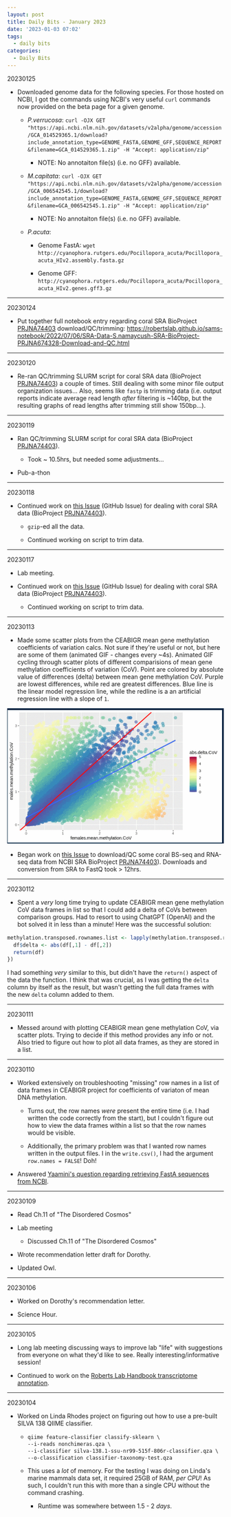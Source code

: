 ```yaml
---
layout: post
title: Daily Bits - January 2023
date: '2023-01-03 07:02'
tags: 
  - daily bits
categories: 
  - Daily Bits
---
```


20230125

- Downloaded genome data for the following species. For those hosted on NCBI, I got the commands using NCBI's very useful `curl` commands now provided on the beta page for a given genome.

  - _P.verrucosa_: `curl -OJX GET "https://api.ncbi.nlm.nih.gov/datasets/v2alpha/genome/accession/GCA_014529365.1/download?include_annotation_type=GENOME_FASTA,GENOME_GFF,SEQUENCE_REPORT&filename=GCA_014529365.1.zip" -H "Accept: application/zip"`

    - NOTE: No annotaiton file(s) (i.e. no GFF) available.

  - _M.capitata_: `curl -OJX GET "https://api.ncbi.nlm.nih.gov/datasets/v2alpha/genome/accession/GCA_006542545.1/download?include_annotation_type=GENOME_FASTA,GENOME_GFF,SEQUENCE_REPORT&filename=GCA_006542545.1.zip" -H "Accept: application/zip"`

    - NOTE: No annotaiton file(s) (i.e. no GFF) available.

  - _P.acuta_:
  
    - Genome FastA: `wget http://cyanophora.rutgers.edu/Pocillopora_acuta/Pocillopora_acuta_HIv2.assembly.fasta.gz`

    - Genome GFF: `http://cyanophora.rutgers.edu/Pocillopora_acuta/Pocillopora_acuta_HIv2.genes.gff3.gz`

---

20230124

- Put together full notebook entry regarding coral SRA BioProject [PRJNA74403](https://www.ncbi.nlm.nih.gov/bioproject/?term=PRJNA744403) download/QC/trimming: https://robertslab.github.io/sams-notebook/2022/07/06/SRA-Data-S.namaycush-SRA-BioProject-PRJNA674328-Download-and-QC.html

---

20230120

- Re-ran QC/trimming SLURM script for coral SRA data (BioProject [PRJNA74403](https://www.ncbi.nlm.nih.gov/bioproject/?term=PRJNA744403)) a couple of times. Still dealing with some minor file output organization issues... Also, seems like `fastp` is trimming data (i.e. output reports indicate average read length _after_ filtering is ~140bp, but the resulting graphs of read lengths after trimming still show 150bp...).

---

20230119

- Ran QC/trimming SLURM script for coral SRA data (BioProject [PRJNA74403](https://www.ncbi.nlm.nih.gov/bioproject/?term=PRJNA744403)).

  - Took ~ 10.5hrs, but needed some adjustments...

- Pub-a-thon

---

20230118

- Continued work on [this Issue](https://github.com/RobertsLab/resources/issues/1569) (GitHub Issue) for dealing with coral SRA data (BioProject [PRJNA74403](https://www.ncbi.nlm.nih.gov/bioproject/?term=PRJNA744403)).

  - `gzip`-ed all the data.

  - Continued working on script to trim data.

---

20230117

- Lab meeting.

- Continued work on [this Issue](https://github.com/RobertsLab/resources/issues/1569) (GitHub Issue) for dealing with coral SRA data (BioProject [PRJNA74403](https://www.ncbi.nlm.nih.gov/bioproject/?term=PRJNA744403)).

  - Continued working on script to trim data.


---

20230113

- Made some scatter plots from the CEABIGR mean gene methylation coefficients of variation calcs. Not sure if they're useful or not, but here are some of them (animated GIF - changes every ~4s). Animated GIF cycling through scatter plots of different comparisions of mean gene methylation coefficients of variation (CoV). Point are colored by absolute value of differences (delta) between mean gene methylation CoV. Purple are lowest differences, while red are greatest differences. Blue line is the linear model regression line, while the redline is a an artificial regression line with a slope of `1`.

![Animated GIF cycling through scatter plots of different comparisions of mean gene methylation coefficients of variation (CoV). Point are colored by absolute value of differences (delta) between mean gene methylation CoV. Purple are lowest differences, while red are greatest differences. Blue line is the linear model regression line, while the redline is a an artificial regression line with a slope of `1`.](https://github.com/RobertsLab/sams-notebook/blob/master/images/screencaps/20230113-ceabigr-scatter_plots-mean_gene_methylation_CoV.gif?raw=true)



- Began work on [this Issue](https://github.com/RobertsLab/resources/issues/1569) to download/QC some coral BS-seq and RNA-seq data from NCBI SRA BioProject [PRJNA74403](https://www.ncbi.nlm.nih.gov/bioproject/?term=PRJNA744403)). Downloads and conversion from SRA to FastQ took > 12hrs.

---

20230112

- Spent a _very_ long time trying to update CEABIGR mean gene methylation CoV data frames in list so that I could add a delta of CoVs between comparison groups. Had to resort to using ChatGPT (OpenAI) and the bot solved it in less than a minute! Here was the successful solution:

```r
methylation.transposed.rownames.list <- lapply(methylation.transposed.rownames.list, function(df) {
  df$delta <- abs(df[,1] - df[,2])
  return(df)
})
```

I had something _very_ similar to this, but didn't have the `return()` aspect of the data the function. I think that was crucial, as I was getting the `delta` column by itself as the result, but wasn't getting the full data frames with the new `delta` column added to them.

---

20230111

- Messed around with plotting CEABIGR mean gene methylation CoV, via scatter plots. Trying to decide if this method provides any info or not. Also tried to figure out how to plot all data frames, as they are stored in a list.

---

20230110

- Worked extensively on troubleshooting "missing" row names in a list of data frames in CEABIGR project for coefficients of variaton of mean DNA methylation.

  - Turns out, the row names _were_ present the entire time (i.e. I had written the code correctly from the start), but I couldn't figure out how to view the data frames within a list so that the row names would be visible.

  - Additionally, the primary problem was that I wanted row names written in the output files. I in the `write.csv()`, I had the argument `row.names = FALSE`! Doh!

- Answered [Yaamini's question regarding retrieving FastA sequences from NCBI](https://github.com/RobertsLab/resources/discussions/1565).

---

20230109

- Read Ch.11 of "The Disordered Cosmos"

- Lab meeting

  - Discussed Ch.11 of "The Disordered Cosmos"

- Wrote recommendation letter draft for Dorothy.

- Updated Owl.

---

20230106

- Worked on Dorothy's recommendation letter.

- Science Hour.

---

20230105

- Long lab meeting discussing ways to improve lab "life" with suggestions from everyone on what they'd like to see. Really interesting/informative session!

- Continued to work on the [Roberts Lab Handbook transcriptome annotation](https://robertslab.github.io/resources/bio-Annotation/#transcriptome-trinity).

---

20230104

- Worked on Linda Rhodes project on figuring out how to use a pre-built SILVA 138 QIIME classifier.

  - ```
    qiime feature-classifier classify-sklearn \
    --i-reads nonchimeras.qza \
    --i-classifier silva-138.1-ssu-nr99-515f-806r-classifier.qza \
    --o-classification classifier-taxonomy-test.qza
    ```

  - This uses a _lot_ of memory. For the testing I was doing on Linda's marine mammals data set, it required 25GB of RAM, _per CPU_! As such, I couldn't run this with more than a single CPU without the command crashing.

    - Runtime was somewhere between 1.5 - 2 _days_.
